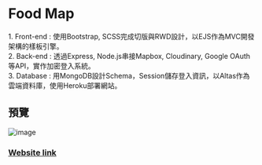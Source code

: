 <h1>Food Map</h1>
1. Front-end : 使用Bootstrap, SCSS完成切版與RWD設計，以EJS作為MVC開發架構的樣板引擎。<br>
2. Back-end : 透過Express, Node.js串接Mapbox, Cloudinary, Google OAuth等API，實作加密登入系統。<br>
3. Database : 用MongoDB設計Schema，Session儲存登入資訊，以Altas作為雲端資料庫，使用Heroku部署網站。<br>

<h2>預覽</h2>

![image](https://user-images.githubusercontent.com/63909491/188795684-b64c529d-0eea-4262-a731-bfeb9079c0c1.png)

<h3>
<a class="nav-link" href="https://pacific-cove-35388.herokuapp.com">Website link</a>
</h3>
